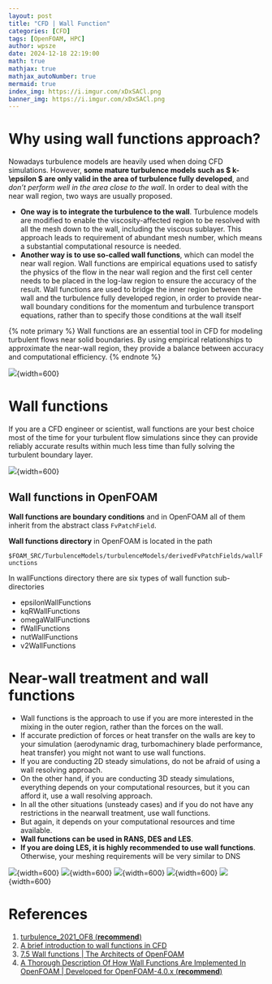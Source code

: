 ```yaml
---
layout: post
title: "CFD | Wall Function"
categories: [CFD]
tags: [OpenFOAM, HPC]
author: wpsze
date: 2024-12-18 22:19:00
math: true
mathjax: true
mathjax_autoNumber: true
mermaid: true
index_img: https://i.imgur.com/xDxSACl.png
banner_img: https://i.imgur.com/xDxSACl.png
---
```


# Why using wall functions approach?

Nowadays turbulence models are heavily used when doing CFD simulations. However, **some mature turbulence models such as $ k-\epsilon $ are only valid in the area of turbulence fully developed**, and *don’t perform well in the area close to the wall*. In order to deal with the near wall region, two ways are usually proposed. 

- **One way is to integrate the turbulence to the wall**. Turbulence models are modified to enable the viscosity-affected region to be resolved with all the mesh down to the wall, including the viscous sublayer. This approach leads to requirement of abundant mesh number, which means a substantial computational resource is needed.
- **Another way is to use so-called wall functions**, which can model the near wall region. Wall functions are empirical equations used to satisfy the physics of the flow in the near wall region and the first cell center needs to be placed in the log-law region to ensure the accuracy of the result. Wall functions are used to bridge the inner region between the wall and the turbulence fully developed region, in order to provide near-wall boundary conditions for the momentum and turbulence transport equations, rather than to specify those conditions at the wall itself

{% note primary %}
Wall functions are an essential tool in CFD for modeling turbulent flows near solid boundaries. By using empirical relationships to approximate the near-wall region, they provide a balance between accuracy and computational efficiency.
{% endnote %}

![](https://i.imgur.com/vEtRCp6.png){width=600}

# Wall functions

If you are a CFD engineer or scientist, wall functions are your best choice most of the time for your turbulent flow simulations since they can provide reliably accurate results within much less time than fully solving the turbulent boundary layer. 

![](https://i.imgur.com/xDxSACl.png){width=600}

## Wall functions in OpenFOAM

**Wall functions are boundary conditions** and in OpenFOAM all of them inherit from the abstract class `FvPatchField`.

**Wall functions directory** in OpenFOAM is located in the path

`$FOAM_SRC/TurbulenceModels/turbulenceModels/derivedFvPatchFields/wallFunctions`

In wallFunctions directory there are six types of wall function sub-directories

- epsilonWallFunctions
- kqRWallFunctions
- omegaWallFunctions
- fWallFunctions
- nutWallFunctions
- v2WallFunctions

# Near-wall treatment and wall functions

- Wall functions is the approach to use if you are more interested in the mixing in the outer region, rather than the forces on the wall.
- If accurate prediction of forces or heat transfer on the walls are key to your simulation (aerodynamic drag, turbomachinery blade performance, heat transfer) you might not want to use wall functions.
- If you are conducting 2D steady simulations, do not be afraid of using a wall resolving approach.
- On the other hand, if you are conducting 3D steady simulations, everything depends on your computational resources, but it you can afford it, use a wall resolving approach.
- In all the other situations (unsteady cases) and if you do not have any restrictions in the nearwall treatment, use wall functions.
- But again, it depends on your computational resources and time available.
- **Wall functions can be used in RANS, DES and LES**.
- **If you are doing LES, it is highly recommended to use wall functions**. Otherwise, your meshing requirements will be very similar to DNS

![](https://i.imgur.com/sSDoDhW.png){width=600}
![](https://i.imgur.com/lluX5kd.png){width=600}
![](https://i.imgur.com/cOet8K5.png){width=600}
![](https://i.imgur.com/rsr0mMj.png){width=600}
![](https://i.imgur.com/GiL1ZLN.png){width=600}

# References

1. [turbulence_2021_OF8 (**recommend**)](https://www.wolfdynamics.com/training/turbulence/OF2021/turbulence_2021_OF8.pdf)
2. [A brief introduction to wall functions in CFD](https://cfdmonkey.com/a-brief-introduction-to-wall-functions-in-cfd/)
3. [7.5 Wall functions | The Architects of OpenFOAM](https://doc.cfd.direct/notes/cfd-general-principles/wall-functions)
4. [A Thorough Description Of How Wall Functions Are Implemented In OpenFOAM | Developed for OpenFOAM-4.0.x (**recommend**)](https://www.tfd.chalmers.se/~hani/kurser/OS_CFD_2016/FangqingLiu/openfoamFinal.pdf)